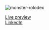 ![monster-rolodex](https://github.com/furkeyy706/Monsters-Rolodex-React/assets/143030772/7abc4961-aec6-4c1e-96e1-c46d1d8ba272)

<a href="https://furkeyy706.github.io/Monsters-Rolodex-React/" target="_blank">Live preview</a><br>
<a href="https://www.linkedin.com/in/furkan-soner-632949287/" target="_blank">LinkedIn</a>
